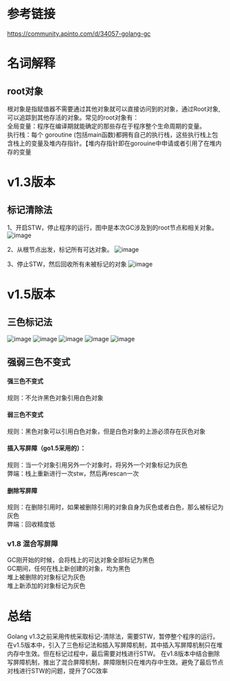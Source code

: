 # 参考链接
https://community.apinto.com/d/34057-golang-gc

# 名词解释
## root对象
根对象是指赋值器不需要通过其他对象就可以直接访问到的对象，通过Root对象, 可以追踪到其他存活的对象。常见的root对象有：  
全局变量：程序在编译期就能确定的那些存在于程序整个生命周期的变量。  
执行栈：每个 goroutine (包括main函数)都拥有自己的执行栈，这些执行栈上包含栈上的变量及堆内存指针。【堆内存指针即在gorouine中申请或者引用了在堆内存的变量  

# v1.3版本
## 标记清除法
1、开启STW，停止程序的运行，图中是本次GC涉及到的root节点和相关对象。
![image](https://github.com/user-attachments/assets/12c2aa8d-c525-4227-9f1e-9f331b145f46)

2、从根节点出发，标记所有可达对象。
![image](https://github.com/user-attachments/assets/0ac95124-22a8-41fd-b5fb-cd08cbcc4009)

3、停止STW，然后回收所有未被标记的对象
![image](https://github.com/user-attachments/assets/f43ff209-8044-4088-ac9a-e0786544fe97)

# v1.5版本
## 三色标记法
![image](https://github.com/user-attachments/assets/c8c58451-bc08-4b1a-a438-ff9444efdd6e)
![image](https://github.com/user-attachments/assets/422b01dc-cbca-48e1-a12d-a9f1f7b7d6e7)
![image](https://github.com/user-attachments/assets/b3db463c-bc74-4b9d-97a4-7497d433b1ac)
![image](https://github.com/user-attachments/assets/2b5ef553-af71-49e6-ae71-169fc31328af)
![image](https://github.com/user-attachments/assets/74e22206-e209-405e-b99c-7aac8d49ccdf)

## 强弱三色不变式
#### 强三色不变式
规则：不允许黑色对象引用白色对象
#### 弱三色不变式
规则：黑色对象可以引用白色对象，但是白色对象的上游必须存在灰色对象  

#### 插入写屏障（go1.5采用的）：
规则：当一个对象引用另外一个对象时，将另外一个对象标记为灰色  
弊端：栈上重新进行一次stw，然后再rescan一次  

#### 删除写屏障
规则：在删除引用时，如果被删除引用的对象自身为灰色或者白色，那么被标记为灰色    
弊端：回收精度低  

### v1.8 混合写屏障
GC刚开始的时候，会将栈上的可达对象全部标记为黑色    
GC期间，任何在栈上新创建的对象，均为黑色    
堆上被删除的对象标记为灰色  
堆上新添加的对象标记为灰色  

# 总结
Golang v1.3之前采用传统采取标记-清除法，需要STW，暂停整个程序的运行。
在v1.5版本中，引入了三色标记法和插入写屏障机制，其中插入写屏障机制只在堆内存中生效。但在标记过程中，最后需要对栈进行STW。
在v1.8版本中结合删除写屏障机制，推出了混合屏障机制，屏障限制只在堆内存中生效。避免了最后节点对栈进行STW的问题，提升了GC效率
